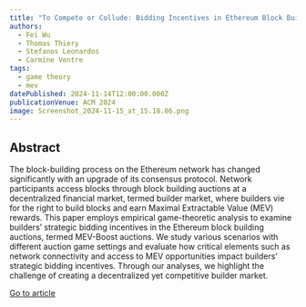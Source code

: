 ```yaml
---
title: "To Compete or Collude: Bidding Incentives in Ethereum Block Building Auctions"
authors:
  - Fei Wu
  - Thomas Thiery
  - Stefanos Leonardos
  - Carmine Ventre
tags:
  - game theory
  - mev
datePublished: 2024-11-14T12:00:00.000Z
publicationVenue: ACM 2024
image: Screenshot_2024-11-15_at_15.18.06.png
---
```


## Abstract

The block-building process on the Ethereum network has changed significantly with an upgrade of its consensus protocol. Network participants access blocks through block building auctions at a decentralized financial market, termed builder market, where builders vie for the right to build blocks and earn Maximal Extractable Value (MEV) rewards. This paper employs empirical game-theoretic analysis to examine builders’ strategic bidding incentives in the Ethereum block building auctions, termed MEV-Boost auctions. We study various scenarios with different auction game settings and evaluate how critical elements such as network connectivity and access to MEV opportunities impact builders’ strategic bidding incentives. Through our analyses, we highlight the challenge of creating a decentralized yet competitive builder market.

[Go to article](https://dl.acm.org/doi/10.1145/3677052.3698629)
